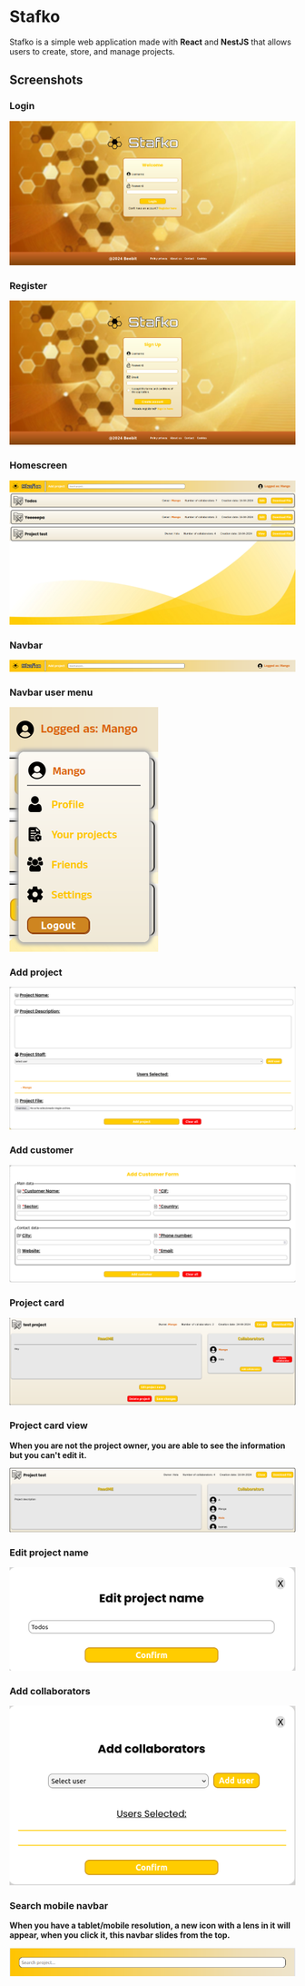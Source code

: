 # Stafko

Stafko is a simple web application made with **React** and **NestJS** that allows users to create, store, and manage projects. 

## Screenshots

### Login

<img src="screenshots/login.png">

### Register

<img src="screenshots/register.png">

### Homescreen

<img src="screenshots/home-screen.png">

### Navbar

<img src="screenshots/navbar.png">

### Navbar user menu

<img src="screenshots/navbar-user-menu.png">

### Add project

<img src="screenshots/add-project.png">

### Add customer

<img src="screenshots/add-customer.png">

### Project card

<img src="screenshots/project-card.png">

### Project card view

**When you are not the project owner, you are able to see the information but you can't edit it.**

<img src="screenshots/project-card-view.png">

### Edit project name

<img src="screenshots/edit-project-name.png">

### Add collaborators

<img src="screenshots/add-collaborator.png">

### Search mobile navbar

**When you have a tablet/mobile resolution, a new icon with a lens in it will appear, when you click it, this navbar slides from the top.**

<img src="screenshots/search-mobile-navbar.png">

